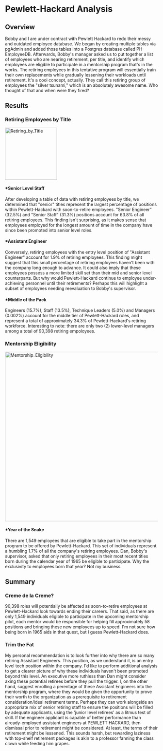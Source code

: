 # Pewlett-Hackard Analysis

## Overview

Bobby and I are under contract with Pewlett Hackard to redo their messy and outdated employee database. We began by creating multiple tables via pgAdmin and added those tables into a Postgres database called PH-EmployeeDB. Afterwards, Bobby's manager asked us to put together a list of employees who are nearing retirement, per title, and identify which employees are eligible to participate in a mentorship program that's in the works. The retiring employees in this tentative program will essentially train their own replacements while gradually lessening their workloads until retirement. It's a cool concept, actually. They call this retiring group of employees the "silver tsunami," which is an absolutely awesome name. Who thought of that and when were they fired?

## Results

### Retiring Employees by Title

<img width="171" alt="Retiring_by_Title" src="https://user-images.githubusercontent.com/92264929/145722305-b89e91f3-b5c2-4f8e-9862-3a247c25f974.png"> 

#### *Senior Level Staff

After developing a table of data with retiring employees by title, we determined that "senior" titles represent the largest percentage of positions within Pewlett-Hackard with soon-to-retire employees. "Senior Engineer" (32.5%) and "Senior Staff" (31.3%) positions account for 63.8% of all retiring employees. This finding isn't surprising, as it makes sense that employees employed for the longest amount of time in the company have since been promoted into senior level roles.

#### *Assistant Engineer

Conversely, retiring employees with the entry level position of "Assistant Engineer" account for 1.9% of retiring employees. This finding might suggest that this small percentage of retiring employees haven't been with the company long enough to advance. It could also imply that these employees possess a more limited skill set than their mid and senior level counterparts. But why would Pewlett-Hackard continue to employee under-achieving personnel until their retirements? Perhaps this will highlight a subset of employees needing reevaluation to Bobby's supervisor.

#### *Middle of the Pack

Engineers (15.7%), Staff (13.5%), Technique Leaders (5.0%) and Managers (0.002%) account for the middle tier of Pewlett-Hackard roles, and represent a total of approximately 34.3% of Pewlett-Hackard's retiring workforce. Interesting to note: there are only two (2) lower-level managers among a total of 90,398 retiring empoloyees.

### Mentorship Eligibility

<img width="556" alt="Mentorship_Eligibility" src="https://user-images.githubusercontent.com/92264929/145722743-c02bb097-6907-4116-a46b-a703c2ef7107.png">

#### *Year of the Snake

There are 1,549 employees that are eligible to take part in the mentorship program to be offered by Pewlett-Hackard. This set of individuals represent a humbling 1.7% of all the company's retiring employees. Dan, Bobby's supervisor, asked that only retiring employees in their most recent titles born during the calendar year of 1965 be eligible to participate. Why the exclusivity to employees born that year? Not my business.

## Summary

### Creme de la Creme?

90,398 roles will potentially be affected as soon-to-retire employees at Pewlett-Hackard look towards ending their careers. That said, as there are only 1,549 individuals eligible to participate in the upcoming mentorship pilot, each mentor would be responsible for helping fill approximately 58 positions and bringing these new employees up to speed. I'm not sure how being born in 1965 aids in that quest, but I guess Pewlett-Hackard does.

### Trim the Fat

My personal recommendation is to look further into why there are so many retiring Assistant Engineers. This position, as we understand it, is an entry level tech position within the company. I'd like to perform additional analysis to get a clearer picture of why these individuals haven't been promoted beyond this level. An executive more ruthless than Dan might consider axing these potential retirees before they pull the trigger. I, on the other hand, suggest enrolling a perentage of these Assistant Engineers into the mentorship program, where they would be given the opportunity to prove their worth to the organization as a prerequisite to retirement consideration/ideal retirement terms. Perhaps they can work alongside an appropriate mix of senior retiring staff to ensure the positions will be filled by adequate applicants, using the 'junior level retirees' as a litmus test of skill. If the engineer applicant is capable of better performance than already-employed assistant engineers at PEWLETT HACKARD, then dismissal prior to retirement might be considered. At least, the terms of their retirement might be lessened. This sounds harsh, but rewarding laziness with top-shelf retirement packages is akin to a professor fanning the class clown while feeding him grapes.
